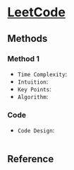 # [LeetCode ]()

## Methods

### Method 1

* `Time Complexity`:
* `Intuition`:
* `Key Points`:
* `Algorithm`:

### Code

* `Code Design`:

```java


```

## Reference
